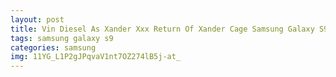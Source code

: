 ```yaml
---
layout: post
title: Vin Diesel As Xander Xxx Return Of Xander Cage Samsung Galaxy S9 Case
tags: samsung galaxy s9
categories: samsung
img: 11YG_L1P2gJPqvaV1nt7OZ274lB5j-at_
---
```

